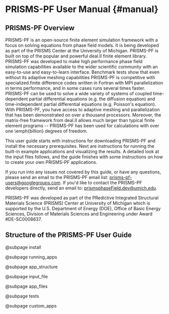 # PRISMS-PF User Manual {#manual}

## PRISMS-PF Overview
PRISMS-PF is an open-source finite element simulation framework with a focus on solving equations from phase field models. It is being developed as part of the PRISMS Center at the University of Michigan. PRISMS-PF is built on top of the popular and powerful deal.II finite element library. PRISMS-PF was developed to make high performance phase field simulation capabilities available to the wider scientific community with an easy-to-use and easy-to-learn interface. Benchmark tests show that even without its adaptive meshing capabilities PRISMS-PF is competitive with specialized finite difference codes written in Fortran with MPI parallelization in terms performance,  and in some cases runs several times faster. PRISMS-PF can be used to solve a wide variety of systems of coupled time-dependent partial differential equations (e.g. the diffusion equation) and time-independent partial differential equations (e.g. Poisson's equation). With PRISMS-PF, you have access to adaptive meshing and parallelization that has been demonstrated on over a thousand processors. Moreover, the matrix-free framework from deal.II allows much larger than typical finite element programs -- PRISMS-PF has been used for calculations with over one \emph{billion} degrees of freedom.

This user guide starts with instructions for downloading PRISMS-PF and install the necessary prerequisites. Next are instructions for running the built-in example applications and visualizing the results. A detailed look at the input files follows, and the guide finishes with some instructions on how to create your own PRISMS-PF applications.

If you run into any issues not covered by this guide, or have any questions, please send an email to the PRISMS-PF email list: prisms-pf-users@googlegroups.com. If you'd like to contact the PRISMS-PF developers directly, send an email to: prismsphaseField.dev@umich.edu.

PRISMS-PF was developed as part of the PRedictive Integrated Structural Materials Science (PRISMS) Center at University of Michigan which is supported by the U.S. Department of Energy (DOE), Office of Basic Energy Sciences, Division of Materials Sciences and Engineering under Award \#DE-SC0008637.

## Structure of the PRISMS-PF User Guide
@subpage install

@subpage running_apps

@subpage app_structure

@subpage input_file

@subpage app_files

@subpage tests

@subpage custom_apps
